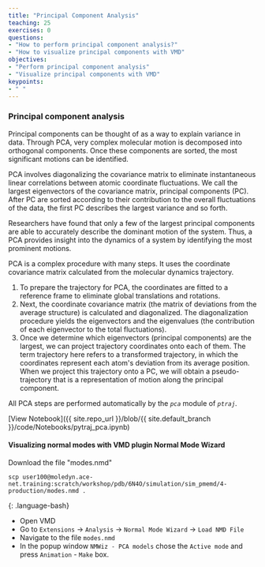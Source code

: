 ```yaml
---
title: "Principal Component Analysis"
teaching: 25
exercises: 0
questions:
- "How to perform principal component analysis?"
- "How to visualize principal components with VMD"
objectives:
- "Perform principal component analysis"
- "Visualize principal components with VMD"
keypoints:
- " "
---
```


### Principal component analysis
Principal components can be thought of as a way to explain variance in data. Through PCA, very complex molecular motion is decomposed into orthogonal components. Once these components are sorted, the most significant motions can be identified. 

PCA involves diagonalizing the covariance matrix to eliminate instantaneous linear correlations between atomic coordinate fluctuations. We call the largest eigenvectors of the covariance matrix, principal components (PC). After PC are sorted according to their contribution to the overall fluctuations of the data, the first PC describes the largest variance and so forth. 

Researchers have found that only a few of the largest principal components are able to accurately describe the dominant motion of the system. Thus, a PCA provides insight into the dynamics of a system by identifying the most prominent motions. 

PCA is a complex procedure with many steps. It uses the coordinate covariance matrix calculated from the molecular dynamics trajectory. 
1. To prepare the trajectory for PCA, the coordinates are fitted to a reference frame to eliminate global translations and rotations. 
2. Next, the coordinate covariance matrix (the matrix of deviations from the average structure) is calculated and diagonalized. The diagonalization procedure yields the eigenvectors and the eigenvalues (the contribution of each eigenvector to the total fluctuations). 
3. Once we determine which eigenvectors (principal components) are the largest, we can project trajectory coordinates onto each of them. The term trajectory here refers to a transformed trajectory, in which the coordinates represent each atom's deviation from its average position. When we project this trajectory onto a PC, we will obtain a pseudo-trajectory that is a representation of motion along the principal component.

All PCA steps are performed automatically by the *`pca`* module of *`ptraj`*.

[View Notebook]({{ site.repo_url }}/blob/{{ site.default_branch }}/code/Notebooks/pytraj_pca.ipynb)

#### Visualizing normal modes with VMD plugin Normal Mode Wizard

Download the file "modes.nmd"
~~~
scp user100@moledyn.ace-net.training:scratch/workshop/pdb/6N4O/simulation/sim_pmemd/4-production/modes.nmd .
~~~
{: .language-bash}

- Open VMD
- Go to `Extensions` -> `Analysis` -> `Normal Mode Wizard` -> `Load NMD File`
- Navigate to the file `modes.nmd`
- In the popup window `NMWiz - PCA models` chose the `Active mode` and press `Animation` - `Make` box.

